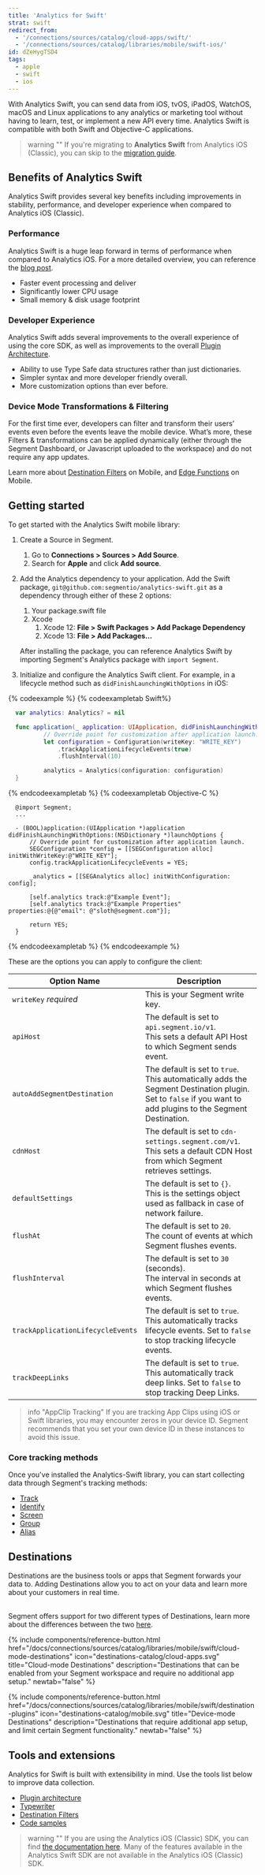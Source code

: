 ```yaml
---
title: 'Analytics for Swift'
strat: swift
redirect_from:
  - '/connections/sources/catalog/cloud-apps/swift/'
  - '/connections/sources/catalog/libraries/mobile/swift-ios/'
id: dZeHygTSD4
tags:
  - apple
  - swift
  - ios
---
```

With Analytics Swift, you can send data from iOS, tvOS, iPadOS, WatchOS, macOS and Linux applications to any analytics or marketing tool without having to learn, test, or implement a new API every time. Analytics Swift is compatible with both Swift and Objective-C applications. 

> warning ""
> If you're migrating to **Analytics Swift** from Analytics iOS (Classic), you can skip to the [migration guide](/docs/connections/sources/catalog/libraries/mobile/swift/migration/).

## Benefits of Analytics Swift

Analytics Swift provides several key benefits including improvements in stability, performance, and developer experience when compared to Analytics iOS (Classic). 
### Performance

Analytics Swift is a huge leap forward in terms of performance when compared to Analytics iOS. For a more detailed overview, you can reference the [blog post](https://segment.com/blog/sdk-performance-improvements/). 

- Faster event processing and deliver
- Significantly lower CPU usage
- Small memory & disk usage footprint

### Developer Experience

Analytics Swift adds several improvements to the overall experience of using the core SDK, as well as improvements to the overall [Plugin Architecture](/docs/connections/sources/catalog/libraries/mobile/swift/swift-plugin-architecture).

- Ability to use Type Safe data structures rather than just dictionaries.
- Simpler syntax and more developer friendly overall.
- More customization options than ever before.

### Device Mode Transformations & Filtering
For the first time ever, developers can filter and transform their users’ events even before the events leave the mobile device. What’s more, these Filters & transformations can be applied dynamically (either through the Segment Dashboard, or Javascript uploaded to the workspace) and do not require any app updates.

Learn more about [Destination Filters](https://github.com/segmentio/DestinationFilters-swift) on Mobile, and [Edge Functions](https://github.com/segmentio/EdgeFn-Swift) on Mobile. 

## Getting started
To get started with the Analytics Swift mobile library:

1. Create a Source in Segment.
    1. Go to **Connections > Sources > Add Source**.
    2. Search for **Apple** and click **Add source**.

2. Add the Analytics dependency to your application.
    Add the Swift package, `git@github.com:segmentio/analytics-swift.git` as a dependency through either of these 2 options:
    1. Your package.swift file
    2. Xcode
        1. Xcode 12: **File > Swift Packages > Add Package Dependency**
        2. Xcode 13: **File > Add Packages…**

    After installing the package, you can reference Analytics Swift by importing Segment's Analytics package with `import Segment`.

3. Initialize and configure the Analytics Swift client.
    For example, in a lifecycle method such as `didFinishLaunchingWithOptions` in iOS:

{% codeexample %}
{% codeexampletab Swift%}
  ```swift
    var analytics: Analytics? = nil

    func application(_ application: UIApplication, didFinishLaunchingWithOptions launchOptions: [UIApplication.LaunchOptionsKey: Any]?) -> Bool {
            // Override point for customization after application launch.
            let configuration = Configuration(writeKey: "WRITE_KEY")
                .trackApplicationLifecycleEvents(true)
                .flushInterval(10)

            analytics = Analytics(configuration: configuration)
    }
  ```
{% endcodeexampletab %}
{% codeexampletab Objective-C %}
```objc
  @import Segment;
  ...

  - (BOOL)application:(UIApplication *)application didFinishLaunchingWithOptions:(NSDictionary *)launchOptions {
      // Override point for customization after application launch.
      SEGConfiguration *config = [[SEGConfiguration alloc] initWithWriteKey:@"WRITE_KEY"];
      config.trackApplicationLifecycleEvents = YES;
    
      _analytics = [[SEGAnalytics alloc] initWithConfiguration: config];    

      [self.analytics track:@"Example Event"];
      [self.analytics track:@"Example Properties" properties:@{@"email": @"sloth@segment.com"}];
    
      return YES;
  }
 ```
{% endcodeexampletab %}
{% endcodeexample %}

These are the options you can apply to configure the client:

 Option Name | Description
----------- | ------------
`writeKey` *required* | This is your Segment write key.
`apiHost` | The default is set to `api.segment.io/v1`. <br> This sets a default API Host to which Segment sends event.
`autoAddSegmentDestination` | The default is set to `true`. <br> This automatically adds the Segment Destination plugin. Set to `false` if you want to add plugins to the Segment Destination.
`cdnHost` | The default is set to `cdn-settings.segment.com/v1`. <br> This sets a default CDN Host from which Segment retrieves settings.
`defaultSettings`| The default is set to `{}`. <br> This is the settings object used as fallback in case of network failure.
`flushAt`| The default is set to `20`. <br> The count of events at which Segment flushes events.
`flushInterval`| The default is set to `30` (seconds). <br> The interval in seconds at which Segment flushes events.
`trackApplicationLifecycleEvents`| The default is set to `true`. <br> This automatically tracks lifecycle events. Set to `false` to stop tracking lifecycle events.
`trackDeepLinks` | The default is set to `true`. <br> This automatically track deep links. Set to `false` to stop tracking Deep Links.

> info "AppClip Tracking"
> If you are tracking App Clips using iOS or Swift libraries, you may encounter zeros in your device ID. Segment recommends that you set your own device ID in these instances to avoid this issue.

### Core tracking methods
Once you've installed the Analytics-Swift library, you can start collecting data through Segment's tracking methods:

- [Track](/docs/connections/sources/catalog/libraries/mobile/swift/implementation/#track)
- [Identify](/docs/connections/sources/catalog/libraries/mobile/swift/implementation/#identify)
- [Screen](/docs/connections/sources/catalog/libraries/mobile/swift/implementation/#screen)
- [Group](/docs/connections/sources/catalog/libraries/mobile/swift/implementation/#group)
- [Alias](/docs/connections/sources/catalog/libraries/mobile/swift/implementation/#alias)

## Destinations
Destinations are the business tools or apps that Segment forwards your data to. Adding Destinations allow you to act on your data and learn more about your customers in real time.

<br>Segment offers support for two different types of Destinations, learn more about the differences between the two [here]().

<div class="double">
  {% include components/reference-button.html
    href="/docs/connections/sources/catalog/libraries/mobile/swift/cloud-mode-destinations"
    icon="destinations-catalog/cloud-apps.svg"
    title="Cloud-mode Destinations"
    description="Destinations that can be enabled from your Segment workspace and require no additional app setup."
    newtab="false"
  %}

  {% include components/reference-button.html
    href="/docs/connections/sources/catalog/libraries/mobile/swift/destination-plugins"
    icon="destinations-catalog/mobile.svg"
    title="Device-mode Destinations"
    description="Destinations that require additional app setup, and limit certain Segment functionality."
    newtab="false"
  %}
</div>

## Tools and extensions

Analytics for Swift is built with extensibility in mind. Use the tools list below to improve data collection.

- [Plugin architecture](/docs/connections/sources/catalog/libraries/mobile/swift/swift-plugin-architecture)
- [Typewriter](/docs/connections/sources/catalog/libraries/mobile/swift/swift-typewriter)
- [Destination Filters](/docs/connections/sources/catalog/libraries/mobile/swift/swift-destination-filters)
- [Code samples](/docs/connections/sources/catalog/libraries/mobile/swift/swift-samples)

> warning ""
> If you are using the Analytics iOS (Classic) SDK, you can find [the documentation here](/docs/connections/sources/catalog/libraries/mobile/ios). Many of the features available in the Analytics Swift SDK are not available in the Analytics iOS (Classic) SDK. 
